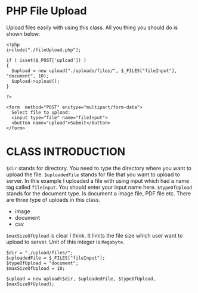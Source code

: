 # PHP File Upload
 Upload files easily with using this class. All you thing you should do is shown below.

```
<?php
include("./fileUpload.php");

if ( isset($_POST['upload']) )
{
  $upload = new upload("./uploads/files/", $_FILES["fileInput"], "document", 10);
  $upload->upload();
}

?>

<form  method="POST" enctype="multipart/form-data">
  Select file to upload:
  <input type="file" name="fileInput">
  <button name="upload">Submit</button>
</form>
```

# CLASS INTRODUCTION

`$dir` stands for directory. You need to type the directory where you want to upload the file.
`$uploadedFile` stands for file that you want to upload to server. In this example I uploaded a file with using input which had a name tag called `fileInput`. You should enter your input name here.
`$typeOfUpload` stands for the document type. Is document a image file, PDF file etc. There are three type of uploads in this class.

- image
- document
- csv

`$maxSizeOfUpload` is clear I think. It limits the file size which user want to upload to server. Unit of this integer is `Megabyte`.

```
$dir = "./upload/files/";
$uploadedFile = $_FILES["fileInput"];
$typeOfUpload = "document";
$maxSizeOfUpload = 10;

$upload = new upload($dir, $uploadedFile, $typeOfUpload, $maxSizeOfUpload);
```
